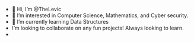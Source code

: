 - 👋 Hi, I’m @TheLevic
- 👀 I’m interested in Computer Science, Mathematics, and Cyber security.
- 🌱 I’m currently learning Data Structures
- I’m looking to collaborate on any fun projects! Always looking to learn.
- 
